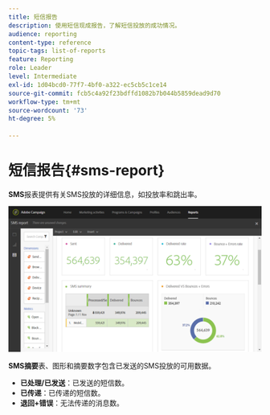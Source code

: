 ```yaml
---
title: 短信报告
description: 使用短信现成报告，了解短信投放的成功情况。
audience: reporting
content-type: reference
topic-tags: list-of-reports
feature: Reporting
role: Leader
level: Intermediate
exl-id: 1d04bcd0-77f7-4bf0-a322-ec5cb5c1ce14
source-git-commit: fcb5c4a92f23bdffd1082b7b044b5859dead9d70
workflow-type: tm+mt
source-wordcount: '73'
ht-degree: 5%

---
```


# 短信报告{#sms-report}

**SMS**&#x200B;报表提供有关SMS投放的详细信息，如投放率和跳出率。

![](assets/dynamic_report_sms.png)

**SMS摘要**&#x200B;表、图形和摘要数字包含已发送的SMS投放的可用数据。

* **已处理/已发送**：已发送的短信数。
* **已传递**：已传递的短信数。
* **退回+错误**：无法传递的消息数。
